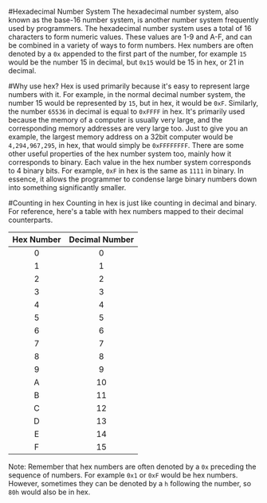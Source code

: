 #Hexadecimal Number System 
The hexadecimal number system, also known as the base-16 number system, is another number system frequently used by programmers. The hexadecimal number system uses a total of 16 characters to form numeric values. These values are 1-9 and A-F, and can be combined in a variety of ways to form numbers. Hex numbers are often denoted by a `0x` appended to the first part of the number, for example `15` would be the number 15 in decimal, but `0x15` would be 15 in hex, or 21 in decimal.

#Why use hex?
Hex is used primarily because it's easy to represent large numbers with it. For example, in the normal decimal number system, the number 15 would be represented by `15`, but in hex, it would be `0xF`. Similarly, the number `65536` in decimal is equal to `0xFFFF` in hex. It's primarily used because the memory of a computer is usually very large, and the corresponding memory addresses are very large too. Just to give you an example, the largest memory address on a 32bit computer would be `4,294,967,295`, in hex, that would simply be `0xFFFFFFFF`. There are some other useful properties of the hex number system too, mainly how it corresponds to binary. Each value in the hex number system corresponds to 4 binary bits. For example, `0xF` in hex is the same as `1111` in binary. In essence, it allows the programmer to condense large binary numbers down into something significantly smaller.

#Counting in hex
Counting in hex is just like counting in decimal and binary. For reference, here's a table with hex numbers mapped to their decimal counterparts.

| Hex Number | Decimal Number |
|:----------:|:--------------:|
| 0 | 0 |
| 1 | 1 |
| 2 | 2 |
| 3 | 3 |
| 4 | 4 |
| 5 | 5 |
| 6 | 6 |
| 7 | 7 |
| 8 | 8 |
| 9 | 9 |
| A | 10|
| B | 11 |
| C | 12 |
| D | 13 |
| E | 14 |
| F | 15 |

Note: Remember that hex numbers are often denoted by a `0x` preceding the sequence of numbers. For example `0x1` or `0xF` would be hex numbers. However, sometimes they can be denoted by a `h` following the number, so `80h` would also be in hex.



